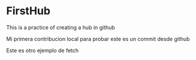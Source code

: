 # FirstHub
This is a practice of creating a hub in github

Mi primera contribucion local para probar
este es un commit desde github

Este es otro ejemplo de fetch

